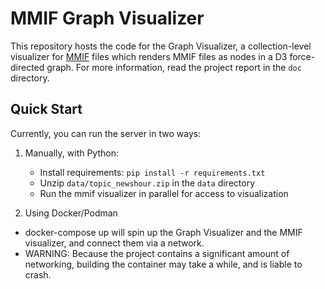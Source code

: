 # MMIF Graph Visualizer

This repository hosts the code for the Graph Visualizer, a collection-level visualizer for [MMIF](https://mmif.clams.ai/) files which renders MMIF files as nodes in a D3 force-directed graph. For more information, read the project report in the `doc` directory.

## Quick Start

Currently, you can run the server in two ways:
1. Manually, with Python:
    * Install requirements: `pip install -r requirements.txt`
    * Unzip `data/topic_newshour.zip` in the `data` directory
    * Run the mmif visualizer in parallel for access to visualization

2. Using Docker/Podman
* docker-compose up will spin up the Graph Visualizer and the MMIF visualizer, and connect them via a network.
* WARNING: Because the project contains a significant amount of networking, building the container may take a while, and is liable to crash.

